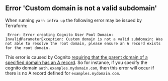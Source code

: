 
## Error 'Custom domain is not a valid subdomain'

When running `yarn infra up` the following error may be issued by Terraform:

```
 Error: Error creating Cognito User Pool Domain: InvalidParameterException: Custom domain is not a valid subdomain: Was not able to resolve the root domain, please ensure an A record exists for the root domain.
```

This error is caused by Cognito [requiring that the parent domain of a specified domain has an A record](https://docs.aws.amazon.com/cognito/latest/developerguide/cognito-user-pools-add-custom-domain.html). So for instance, if you specify the cognito domain `auth.examples.mydomain.com`, then this error will occur if there is no A record defined for `examples.mydomain.com`.
